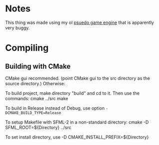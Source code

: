 

# Notes

This thing was made using my ol [psuedo game engine](https://github.com/Stephen-Seo/SFML_GameEngine) that is apparently very buggy.

# Compiling

## Building with CMake

CMake gui recommended. (point CMake gui to the src directory as the source directory.)
Otherwise:

To build project, make directory "build" and cd to it. Then use the commands:
cmake ../src
make

To build in Release instead of Debug, use option `-DCMAKE_BUILD_TYPE=Release`

To setup Makefile with SFML-2 in a non-standard directory:
cmake -D SFML\_ROOT=${Directory} ../src

To set install directory, use -D CMAKE\_INSTALL\_PREFIX=${Directory}
